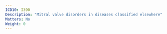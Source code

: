 ```yaml
---
ICD10: I390
Description: "Mitral valve disorders in diseases classified elsewhere"
Matters: No
Weight: 0
---
```


